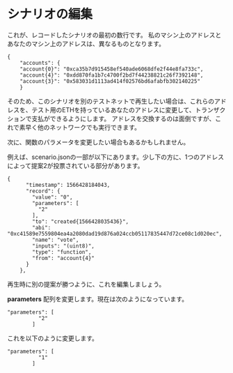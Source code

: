 # シナリオの編集

これが、レコードしたシナリオの最初の数行です。  私のマシン上のアドレスとあなたのマシン上のアドレスは、異なるものとなります。

```
{
    "accounts": {
    "account{0}": "0xca35b7d915458ef540ade6068dfe2f44e8fa733c",
    "account{4}": "0xdd870fa1b7c4700f2bd7f44238821c26f7392148",
    "account{3}": "0x583031d1113ad414f02576bd6afabfb302140225"
    }
```

そのため、このシナリオを別のテストネットで再生したい場合は、これらのアドレスを、テスト用のETHを持っているあなたのアドレスに変更して、トランザクションで支払ができるようにします。  アドレスを交換するのは面倒ですが、これで素早く他のネットワークでも実行できます。

次に、関数のパラメータを変更したい場合もあるかもしれません。

例えば、scenario.jsonの一部が以下にあります。少し下の方に、1つのアドレスによって提案2が投票されている部分があります。

```
{
      "timestamp": 1566428184043,
      "record": {
        "value": "0",
        "parameters": [
          "2"
        ],
        "to": "created{1566428035436}",
        "abi": "0xc41589e7559804ea4a2080dad19d876a024ccb05117835447d72ce08c1d020ec",
        "name": "vote",
        "inputs": "(uint8)",
        "type": "function",
        "from": "account{4}"
      }
    },
```

再生時に別の提案が勝つように、これを編集しましょう。

**parameters** 配列を変更します。現在は次のようになっています。

```
"parameters": [
          "2"
        ]
```

これを以下のように変更します。

```
"parameters": [
          "1"
        ]
```
